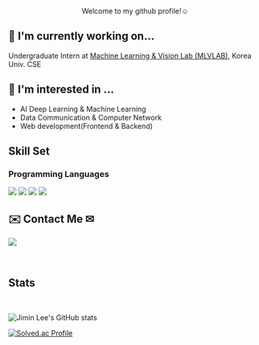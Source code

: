 <div align="center">    Welcome to my github profile!☺️
<br/>
<div align="left"> 
  
## 🔭 I'm currently working on...
Undergraduate Intern at [Machine Learning & Vision Lab (MLVLAB)](https://mlv.korea.ac.kr/home), Korea Univ. CSE

## 🌱 I'm interested in ...
 - AI Deep Learning & Machine Learning
 - Data Communication & Computer Network
 - Web development(Frontend & Backend)
## Skill Set  

### Programming Languages  
<img src="https://img.shields.io/badge/Python-3776AB?style=rounded-lg&logo=Python&logoColor=yellow"/> 
<img src="https://img.shields.io/badge/C-A8B9CC?style=rounded-lg&logo=C&logoColor=orange"/> 
<img src="https://img.shields.io/badge/C++-00599C?style=rounded-lg&logo=cplusplus&logoColor=white"> 
<img src="https://img.shields.io/badge/Spring-6DB33F?style=rounded-lg&logo=Spring&logoColor=lightgreen"/></a>


## ✉️ Contact Me ✉
<a href="mailto:2001joe@korea.ac.kr" target="_blank"><img src="https://img.shields.io/badge/2001joe@korea.ac.kr-EA4335?style=flat&logo=g&logoColor=EA4335"/></a>

<br/>


## Stats  
<br/>  

![Jimin Lee's GitHub stats](https://github-readme-stats.vercel.app/api?username=easyminnn&show_icons=true&theme=radical)

[![Solved.ac Profile](http://mazassumnida.wtf/api/v2/generate_badge?boj=2001joe)](https://solved.ac/2001joe)
